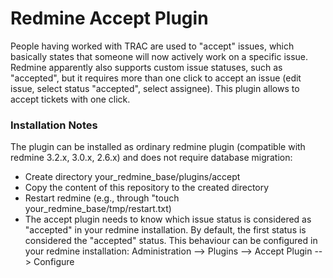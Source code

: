 # Redmine Accept Plugin
People having worked with TRAC are used to "accept" issues, which basically states that someone will now actively work on a specific issue. Redmine apparently also supports custom issue statuses, such as "accepted", but it requires more than one click to accept an issue (edit issue, select status "accepted", select assignee). This plugin allows to accept tickets with one click.

### Installation Notes
The plugin can be installed as ordinary redmine plugin (compatible with redmine 3.2.x, 3.0.x, 2.6.x) and does not require database migration:
* Create directory your_redmine_base/plugins/accept
* Copy the content of this repository to the created directory
* Restart redmine (e.g., through "touch your_redmine_base/tmp/restart.txt)
* The accept plugin needs to know which issue status is considered as "accepted" in your redmine installation. By default, the first status is considered the "accepted" status. This behaviour can be configured in your redmine installation: Administration --> Plugins --> Accept Plugin --> Configure
